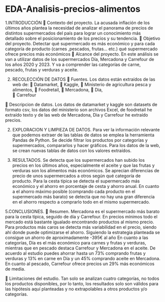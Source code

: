 # EDA-Analisis-precios-alimentos


1.INTRODUCCIÓN
	Contexto del proyecto.
	La acusada inflación de los últimos años plantea la necesidad de analizar el panorama de precios de distintos supermercados del país para lograr un conocimiento más detallado sobre el posicionamiento de los precios y su tendencia.
	Objetivo del proyecto.
	Detectar qué supermercado es más económico y para cada categoría de producto (carnes ,pescados, frutas… etc.) qué supermercado ofrece precios más económicos
	Alcance del proyecto.
	En este análisis se van a utilizar datos de los supermercados Día, Mercadona y Carrefour de los años 2020 y 2023. Y va a comprender las categorías de carne, pescado, frutas y verduras y aceite.

2. RECOLECCIÓN DE DATOS
	Fuentes.
	Los datos están extraídos de las web de:
	Datamarket, 
	Kaggle, 
	Ministerio de agricultura pesca y alimentos,
	Foodretail,
	Mercadona,
	Dia,	
	Carrefour

	Descripcion de datos.
	Los datos de datamarket y kaggle son datasets de formato csv, los datos del ministerio son archivos Excel, de foodretail he extraído texto y de las web de Mercadona, Dia y Carrefour he extraído precios.

2. EXPLORACION Y LIMPIEZA DE DATOS.
	Para ver la información relevante que podemos extraer de las tablas de datos se emplea la herramienta Pandas de Python. Se decide filtrar los productos por categorías y supermercados, compararlos y hacer gráficos.
	Para los datos de la web, se crean nuevas tablas de datos con los valores extraídos.

4. RESULTADOS.
	Se detecta que los supermercados han subido los precios en los últimos años, especialmente el aceite y que las frutas y verduras son los alimentos más económicos. Se aprecian diferencias de precio de unos supermercados a otros según qué categoría de producto. 
	Para la cesta típica se detecta el supermercado más económico y el ahorro en porcentaje de cesta y ahorro anual. En cuanto a el ahorro máximo posible (comprando cada producto en el supermercado más barato) se detecta que no hay una gran diferencia en el ahorro respecto a comprarlo todo en el mismo supermercado.
	
5.CONCLUSIONES.
	Resumen.
	Mercadona es el supermercado más barato para la cesta típica, seguido de día y Carrefour. En precios mínimos todo el mercado está bastante igualado encontrando productos al mismo precio. Para productos más caros se detecta más variabilidad en el precio, siendo ahí donde puede optimizarse el ahorro. Siguiendo la estrategia planteada se consigue un ahorro de aproximadamente -395€ al año
	En cuanto a las categorías, Día es el más económico para carnes y frutas y verduras, mientras que en pescado destaca Carrefour y Mercadona en el aceite. De acuerdo al estudio puedes ahorrar hasta un 73% comprando frutas y verduras y 13% en carne en Día y un 45% comprando aceite en Mercadona. En cuanto al pescado, Carrefour ofrece precios un 29% más económicos de media.
	
	Limitaciones del estudio.
	Tan solo se analizan cuatro categorías, no todos los productos disponibles, por lo tanto, los resultados solo son válidos para las hipótesis aquí planteadas y no extrapolables a otros productos y/o categorías.

